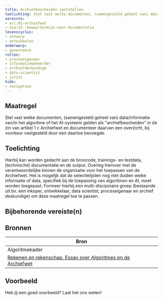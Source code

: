 ```yaml
---
title: Archiefbescheiden vaststellen
toelichting: Stel vast welke documenten, (samengesteld geheel van) data/informatie van/in het algoritme of het AI-systeem gelden als "archiefbescheiden" in de zin van artikel 1 c Archiefwet en documenteer daarvan een overzicht, bij voorkeur vastgesteld door een daartoe bevoegde. 
vereiste:
- arc:01-archiefwet
- aia:12--bewaartermijn-voor-documentatie
levenscyclus:
- ontwerp
- ontwikkelen
onderwerp:
- governance
rollen:
- proceseigenaar
- informatiebeheerder
- archiefdeskundige
- data-scientist
- jurist
hide:
- navigation
---
```


<!-- tags -->

## Maatregel

Stel vast welke documenten, (samengesteld geheel van) data/informatie van/in het algoritme of het AI-systeem gelden als "archiefbescheiden" in de zin van artikel 1 c Archiefwet en documenteer daarvan een overzicht, bij voorkeur vastgesteld door een daartoe bevoegde.


## Toelichting

Hierbij kan worden gedacht aan de broncode, trainings- en testdata, (technische) documentatie en de output.
Overleg hierover met de verantwoordelijke binnen de organisatie voor het toepassen van de Archiefwet.
Het is mogelijk dat de selectielijsten nog niet duiden welke informatie of data, specifiek bij de toepassing van algoritmen en AI, moet worden toegepast.
Formeer hierbij een multi-discipinaire groep (bestaande uit bv.
een inkoper, ontwikkelaar, data scientist, proceseigenaar en archief deskundige) om deze maatregel toe te passen.

## Bijbehorende vereiste(n)

<!-- list_vereisten_on_maatregelen_page -->

## Bronnen

| Bron                        |
|-----------------------------|
| Algoritmekader |
|[Rekenen en rekenschap. Essay over Algoritmes en de Archiefwet](https://www.inspectie-oe.nl/binaries/inspectie-oe/documenten/publicatie/2021/01/21/rekenen-en-rekenschap/Rekenen+en+rekenschap%2C+Algoritme+en+de+Archiefwet+essay+door+Petra+Helwig+BJu+Tijdschrift+voor+Toezicht++aflevering+1+2020.pdf)|

## Voorbeeld

Heb jij een goed voorbeeld? Laat het ons weten!


